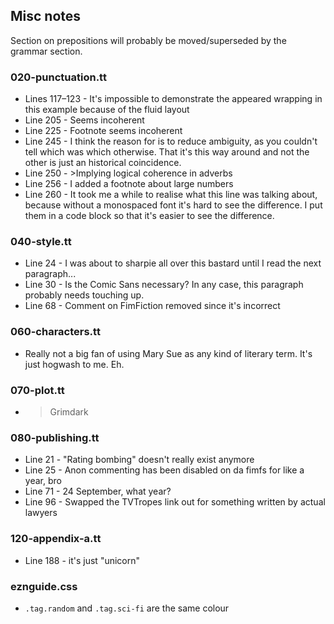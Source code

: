 Misc notes
----------

Section on prepositions will probably be moved/superseded by the grammar section.

### 020-punctuation.tt

* Lines 117–123 - It's impossible to demonstrate the appeared wrapping in this example because of the fluid layout
* Line 205 - Seems incoherent
* Line 225 - Footnote seems incoherent
* Line 245 - I think the reason for is to reduce ambiguity, as you couldn't tell which was which otherwise. That it's this way around and not the other is just an historical coincidence.
* Line 250 - >Implying logical coherence in adverbs
* Line 256 - I added a footnote about large numbers
* Line 260 - It took me a while to realise what this line was talking about, because without a monospaced font it's hard to see the difference. I put them in a code block so that it's easier to see the difference.

### 040-style.tt

* Line 24 - I was about to sharpie all over this bastard until I read the next paragraph...
* Line 30 - Is the Comic Sans necessary? In any case, this paragraph probably needs touching up.
* Line 68 - Comment on FimFiction removed since it's incorrect

### 060-characters.tt

* Really not a big fan of using Mary Sue as any kind of literary term. It's just hogwash to me. Eh.

### 070-plot.tt

* >Grimdark

### 080-publishing.tt

* Line 21 - "Rating bombing" doesn't really exist anymore
* Line 25 - Anon commenting has been disabled on da fimfs for like a year, bro
* Line 71 - 24 September, what year?
* Line 96 - Swapped the TVTropes link out for something written by actual lawyers

### 120-appendix-a.tt

* Line 188 - it's just "unicorn"

### eznguide.css

* `.tag.random` and `.tag.sci-fi` are the same colour